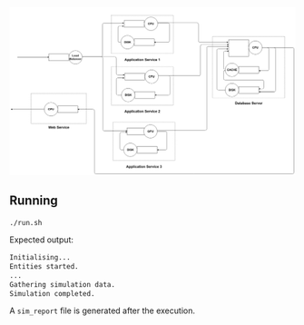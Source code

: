 
![](diagrama.png)

## Running

```
./run.sh
```

Expected output:

```
Initialising...
Entities started.
...
Gathering simulation data.
Simulation completed.
```

A `sim_report` file is generated after the execution.

